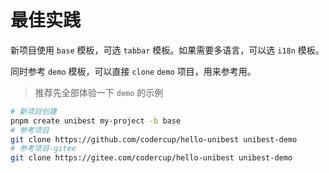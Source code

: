 # 最佳实践

新项目使用 `base` 模板，可选 `tabbar` 模板。如果需要多语言，可以选 `i18n` 模板。

同时参考 `demo` 模板，可以直接 `clone` `demo` 项目，用来参考用。

> 推荐先全部体验一下 `demo` 的示例

```sh
# 新项目创建
pnpm create unibest my-project -b base
# 参考项目
git clone https://github.com/codercup/hello-unibest unibest-demo
# 参考项目-gitee
git clone https://gitee.com/codercup/hello-unibest unibest-demo
```
